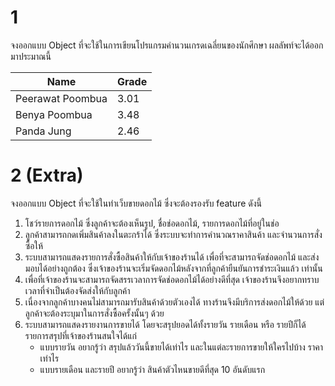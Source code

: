 # 1
จงออกแบบ Object ที่จะใช้ในการเขียนโปรแกรมคำนวนเกรดเฉลี่ยนของนักศึกษา
ผลลัพท์จะได้ออกมาประมาณนี้

|Name|Grade|
|---|---|
|Peerawat Poombua|3.01|
|Benya Poombua|3.48|
|Panda Jung|2.46|

# 2 (Extra)
จงออกแบบ Object ที่จะใช้ในทำเว็บขายดอกไม้ ซึ่งจะต้องรองรับ feature ดังนี้

1. โชว์รายการดอกไม้ ซึ่งลูกค้าจะต้องเห็นรูป, ชื่อช่อดอกไม้, รายการดอกไม้ที่อยู่ในช่อ
2. ลูกค้าสามารถกดเพิ่มสินค้าลงในตะกร้าได้ ซึ่งระบบจะทำการคำนวณราคาสินค้า และจำนวนการสั่งซื้อให้
3. ระบบสามารถแสดงรายการสั่งซื้อสินค้าให้กับเจ้าของร้านได้ เพื่อที่จะสามารถจัดช่อดอกไม้ และส่งมอบได้อย่างถูกต้อง ซึ่งเจ้าของร้านจะเริ่มจัดดอกไม้หลังจากที่ลูกค้ายืนยันการชำระเงินแล้ว เท่านั้น
4. เพื่อที่เจ้าของร้านจะสามารถจัดสรรเวลาการจัดช่อดอกไม้ได้อย่างดีที่สุด เจ้าของร้านจึงอยากทราบเวลาที่จำเป็นต้องจัดส่งให้กับลูกค้า
5. เนื่องจากลูกค้าบางคนไม่สามารถมารับสินค้าด้วยตัวเองได้ ทางร้านจึงมีบริการส่งดอกไม้ให้ด้วย แต่ลูกค้าจะต้องระบุมาในการสั่งซื้อครั้งนั้นๆ ด้วย
6. ระบบสามารถแสดงรายงานการขายได้ โดยจะสรุปยอดได้ทั้งรายวัน รายเดือน หรือ รายปีก็ได้ รายการสรุปที่เจ้าของร้านสนใจได้แก่
    - แบบรายวัน อยากรู้ว่า สรุปแล้ววันนี้ขายได้เท่าไร และในแต่ละรายการขายให้ใครไปบ้าง ราคาเท่าไร
    - แบบรายเดือน และรายปี อยากรู้ว่า สินค้าตัวไหนขายดีที่สุด 10 อันดับแรก
